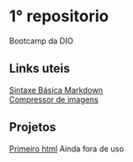 # 1° repositorio
Bootcamp da DIO

## Links uteis
[Sintaxe Básica Markdown](https://www.markdownguide.org/basic-syntax/)<br/>
[Compressor de imagens](https://tinypng.com)

## Projetos 
[Primeiro html](localhost/projh.html) Ainda fora de uso
